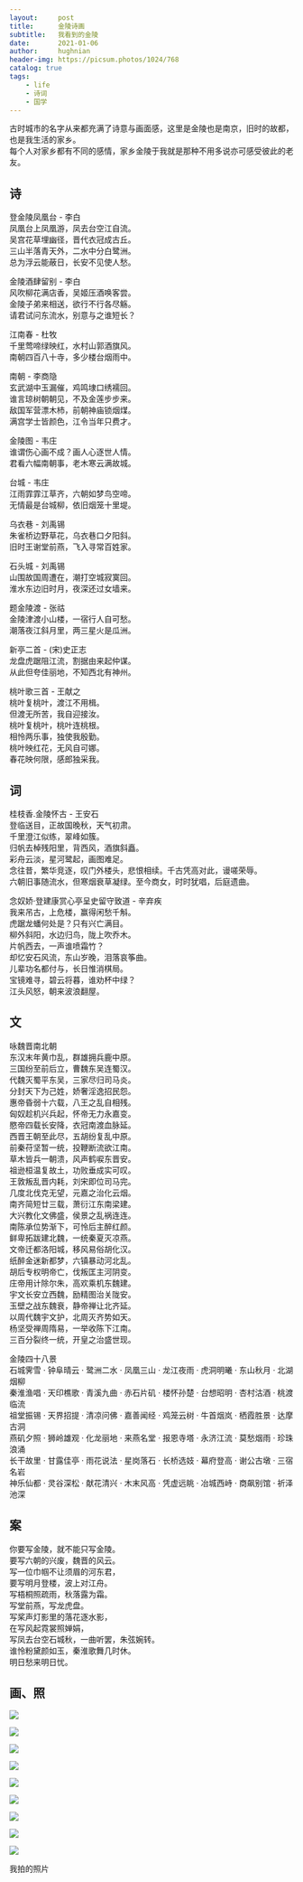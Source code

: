 ```yaml
---
layout:     post
title:      金陵诗画
subtitle:   我看到的金陵
date:       2021-01-06
author:     hughnian
header-img: https://picsum.photos/1024/768
catalog: true
tags:
    - life
    - 诗词
    - 国学
---
```


古时城市的名字从来都充满了诗意与画面感，这里是金陵也是南京，旧时的故都，也是我生活的家乡。     
每个人对家乡都有不同的感情，家乡金陵于我就是那种不用多说亦可感受彼此的老友。   

## 诗

登金陵凤凰台 - 李白  
凤凰台上凤凰游，凤去台空江自流。  
吴宫花草埋幽径，晋代衣冠成古丘。  
三山半落青天外，二水中分白鹭洲。   
总为浮云能蔽日，长安不见使人愁。  



金陵酒肆留别 - 李白  
风吹柳花满店香，吴姬压酒唤客尝。   
金陵子弟来相送，欲行不行各尽觞。   
请君试问东流水，别意与之谁短长？  


江南春 - 杜牧   
千里莺啼绿映红，水村山郭酒旗风。   
南朝四百八十寺，多少楼台烟雨中。    


南朝 - 李商隐  
玄武湖中玉漏催，鸡鸣埭口绣襦回。  
谁言琼树朝朝见，不及金莲步步来。  
敌国军营漂木杮，前朝神庙锁烟煤。  
满宫学士皆颜色，江令当年只费才。 


金陵图 - 韦庄   
谁谓伤心画不成？画人心逐世人情。   
君看六幅南朝事，老木寒云满故城。   



台城 - 韦庄   
江雨霏霏江草齐，六朝如梦鸟空啼。   
无情最是台城柳，依旧烟笼十里堤。   



乌衣巷 - 刘禹锡    
朱雀桥边野草花，乌衣巷口夕阳斜。   
旧时王谢堂前燕，飞入寻常百姓家。   



石头城 - 刘禹锡   
山围故国周遭在，潮打空城寂寞回。   
淮水东边旧时月，夜深还过女墙来。   



题金陵渡 - 张祜  
金陵津渡小山楼，一宿行人自可愁。  
潮落夜江斜月里，两三星火是瓜洲。     


新亭二首 - (宋)史正志  
龙盘虎踞阻江流，割据由来起仲谋。   
从此但夸佳丽地，不知西北有神州。   


桃叶歌三首 - 王献之   
桃叶复桃叶，渡江不用楫。      
但渡无所苦，我自迎接汝。   
桃叶复桃叶，桃叶连桃根。   
相怜两乐事，独使我殷勤。   
桃叶映红花，无风自可娜。   
春花映何限，感郎独采我。   


## 词 

桂枝香.金陵怀古 - 王安石  
登临送目，正故国晚秋，天气初肃。  
千里澄江似练，翠峰如簇。  
归帆去棹残阳里，背西风，酒旗斜矗。   
彩舟云淡，星河鹭起，画图难足。   
念往昔，繁华竞逐，叹门外楼头，悲恨相续。千古凭高对此，谩嗟荣辱。  
六朝旧事随流水，但寒烟衰草凝绿。至今商女，时时犹唱，后庭遗曲。    



念奴娇·登建康赏心亭呈史留守致道 - 辛弃疾   
我来吊古，上危楼，赢得闲愁千斛。   
虎踞龙蟠何处是？只有兴亡满目。   
柳外斜阳，水边归鸟，陇上吹乔木。    
片帆西去，一声谁喷霜竹？  
却忆安石风流，东山岁晚，泪落哀筝曲。   
儿辈功名都付与，长日惟消棋局。   
宝镜难寻，碧云将暮，谁劝杯中绿？   
江头风怒，朝来波浪翻屋。   
   

## 文

咏魏晋南北朝  
东汉末年黄巾乱，群雄拥兵鹿中原。  
三国纷至前后立，曹魏东吴连蜀汉。  
代魏灭蜀平东吴，三家尽归司马炎。  
分封天下为己姓，娇奢淫逸招民怨。  
惠帝昏弱十六载，八王之乱自相残。  
匈奴趁机兴兵起，怀帝无力永嘉变。  
愍帝四载长安降，衣冠南渡血脉延。  
西晋王朝至此尽，五胡纷复乱中原。  
前秦苻坚暂一统，投鞭断流欲江南。  
草木皆兵一朝溃，风声鹤唳东晋安。  
祖逊桓温复故土，功败垂成实可叹。  
王敦叛乱晋内耗，刘宋即位司马完。  
几度北伐克无望，元嘉之治化云烟。  
南齐简短廿三载，萧衍江东南梁建。  
大兴教化文佛盛，侯景之乱祸连连。   
南陈承位势渐下，可怜后主醉红颜。   
鲜卑拓跋建北魏，一统秦夏灭凉燕。   
文帝迁都洛阳城，移风易俗胡化汉。   
纸醉金迷新都梦，六镇暴动河北乱。   
胡后专权明帝亡，伐叛匡主河阴变。   
庄帝用计除尔朱，高欢乘机东魏建。   
宇文长安立西魏，励精图治关陇安。   
玉壁之战东魏衰，静帝禅让北齐延。   
以周代魏宇文护，北周灭齐势如天。   
杨坚受禅周隋易，一举收陈下江南。   
三百分裂终一统，开皇之治盛世现。  



金陵四十八景      
石城霁雪 · 钟阜晴云 · 鹭洲二水 · 凤凰三山 · 龙江夜雨 · 虎洞明曦 · 东山秋月 · 北湖烟柳   
秦淮渔唱 · 天印樵歌 · 青溪九曲 · 赤石片矶 · 楼怀孙楚 · 台想昭明 · 杏村沽酒 · 桃渡临流    
祖堂振锡 · 天界招提 · 清凉问佛 · 嘉善闻经 · 鸡笼云树 · 牛首烟岚 · 栖霞胜景 · 达摩古洞    
燕矶夕照 · 狮岭雄观 · 化龙丽地 · 来燕名堂 · 报恩寺塔 · 永济江流 · 莫愁烟雨 · 珍珠浪涌    
长干故里 · 甘露佳亭 · 雨花说法 · 星岗落石 · 长桥选妓 · 幕府登高 · 谢公古墩 · 三宿名岩    
神乐仙都 · 灵谷深松 · 献花清兴 · 木末风高 · 凭虚远眺 · 冶城西峙 · 商飙别馆 · 祈泽池深    


## 案  

你要写金陵，就不能只写金陵。  
要写六朝的兴废，魏晋的风云。   
写一位巾帼不让须眉的河东君，   
要写明月登楼，波上对江舟。   
写梧桐照疏雨，秋落露为霜。   
写堂前燕，写龙虎盘。   
写桨声灯影里的落花逐水影，   
在写风起霓裳照婵娟，   
写凤去台空石城秋，一曲听罢，朱弦婉转。   
谁怜粉黛颜如玉，秦淮歌舞几时休。   
明日愁来明日忧。   


## 画、照
![](/img/photo/20210808181812.jpg)

![](/img/photo/20210106110000.jpg)

![](/img/photo/20210106105943.jpg)

![](/img/photo/20210106105900.jpg)

![](/img/photo/20210106105927.jpg)

![](/img/photo/20210106105934.jpg)

![](/img/photo/20210113095329.jpg)

![](/img/photo/20210113095307.jpg)

![](/img/photo/20210113095322.jpg)

我拍的照片